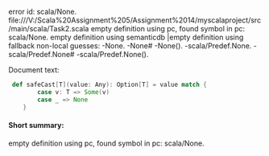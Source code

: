 error id: scala/None.
file:///V:/Scala%20Assignment%205/Assignment%2014/myscalaproject/src/main/scala/Task2.scala
empty definition using pc, found symbol in pc: scala/None.
empty definition using semanticdb
|empty definition using fallback
non-local guesses:
	 -None.
	 -None#
	 -None().
	 -scala/Predef.None.
	 -scala/Predef.None#
	 -scala/Predef.None().

Document text:

```scala
 def safeCast[T](value: Any): Option[T] = value match {
        case v: T => Some(v)
        case _ => None
    }
```

#### Short summary: 

empty definition using pc, found symbol in pc: scala/None.